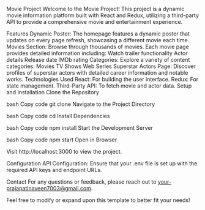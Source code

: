 Movie Project
Welcome to the Movie Project! This project is a dynamic movie information platform built with React and Redux, utilizing a third-party API to provide a comprehensive movie and entertainment experience.

Features
Dynamic Poster: The homepage features a dynamic poster that updates on every page refresh, showcasing a different movie each time.
Movies Section: Browse through thousands of movies. Each movie page provides detailed information including:
Watch trailer functionality
Actor details
Release date
IMDb rating
Categories: Explore a variety of content categories:
Movies
TV Shows
Web Series
Superstar Actors Page: Discover profiles of superstar actors with detailed career information and notable works.
Technologies Used
React: For building the user interface.
Redux: For state management.
Third-Party API: To fetch movie and actor data.
Setup and Installation
Clone the Repository

bash
Copy code
git clone <repository-url>
Navigate to the Project Directory

bash
Copy code
cd <project-directory>
Install Dependencies

bash
Copy code
npm install
Start the Development Server

bash
Copy code
npm start
Open in Browser

Visit http://localhost:3000 to view the project.

Configuration
API Configuration: Ensure that your .env file is set up with the required API keys and endpoint URLs.



Contact
For any questions or feedback, please reach out to your-prajapatinaveen7003@gmail.com.

Feel free to modify or expand upon this template to better fit your needs!








